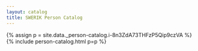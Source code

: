 ```yaml
---
layout: catalog
title: SWERIK Person Catalog
---
```

{% assign p = site.data._person-catalog.i-8n3ZdA73THFzP5Qip9czVA %}
{% include person-catalog.html p=p %}

